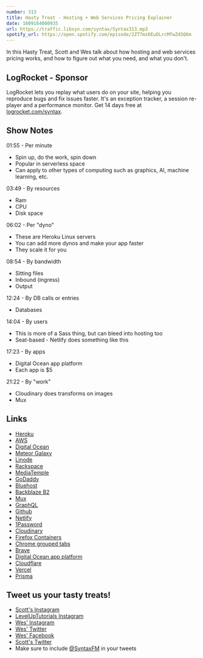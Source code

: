 ```yaml
---
number: 313
title: Hasty Treat - Hosting + Web Services Pricing Explainer
date: 1609164000935
url: https://traffic.libsyn.com/syntax/Syntax313.mp3
spotify_url: https://open.spotify.com/episode/2ZT7mz6EuDLrcMfwZdSQ6m
---
```


In this Hasty Treat, Scott and Wes talk about how hosting and web services pricing works, and how to figure out what you need, and what you don't. 

## LogRocket - Sponsor
LogRocket lets you replay what users do on your site, helping you reproduce bugs and fix issues faster. It's an exception tracker, a session re-player and a performance monitor. Get 14 days free at [logrocket.com/syntax](https://logrocket.com/syntax).


## Show Notes
01:55 - Per minute
* Spin up, do the work, spin down
* Popular in serverless space
* Can apply to other types of computing such as graphics, AI, machine learning, etc.

03:49 - By resources
* Ram
* CPU
* Disk space

06:02 - Per "dyno"
* These are Heroku Linux servers
* You can add more dynos and make your app faster
* They scale it for you

08:54 - By bandwidth
* Sitting files
* Inbound (ingress)
* Output

12:24 - By DB calls or entries
* Databases

14:04 - By users
* This is more of a Sass thing, but can bleed into hosting too
* Seat-based - Netlify does something like this

17:23 - By apps
* Digital Ocean app platform
* Each app is $5

21:22 - By "work"
* Cloudinary does transforms on images
* Mux

## Links
* [Heroku](https://www.heroku.com/)
* [AWS](https://aws.amazon.com/)
* [Digital Ocean](https://www.digitalocean.com/)
* [Meteor Galaxy](https://www.meteor.com/hosting)
* [Linode](https://www.linode.com/)
* [Rackspace](https://www.rackspace.com/)
* [MediaTemple](https://mediatemple.net/)
* [GoDaddy](https://www.godaddy.com/)
* [Bluehost](https://www.bluehost.com/)
* [Backblaze B2](https://www.backblaze.com/b2/cloud-storage.html)
* [Mux](https://mux.com/)
* [GraphQL](https://graphql.org/)
* [Github](https://github.com/)
* [Netlify](https://www.netlify.com/)
* [1Password](https://1password.com/)
* [Cloudinary](https://cloudinary.com/)
* [Firefox Containers](https://addons.mozilla.org/en-US/firefox/addon/multi-account-containers/)
* [Chrome grouped tabs](https://blog.google/products/chrome/manage-tabs-with-google-chrome/)
* [Brave](https://brave.com/)
* [Digital Ocean app platform](https://www.digitalocean.com/products/app-platform/)
* [Cloudflare](https://www.cloudflare.com/)
* [Vercel](https://vercel.com/)
* [Prisma](https://www.prisma.io/)

## Tweet us your tasty treats!
* [Scott's Instagram](https://www.instagram.com/stolinski/)
* [LevelUpTutorials Instagram](https://www.instagram.com/LevelUpTutorials/)
* [Wes' Instagram](https://www.instagram.com/wesbos/)
* [Wes' Twitter](https://twitter.com/wesbos)
* [Wes' Facebook](https://www.facebook.com/wesbos.developer)
* [Scott's Twitter](https://twitter.com/stolinski)
* Make sure to include [@SyntaxFM](https://twitter.com/SyntaxFM) in your tweets